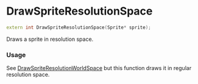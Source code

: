 # DrawSpriteResolutionSpace

```c++
extern int DrawSpriteResolutionSpace(Sprite* sprite);
```

Draws a sprite in resolution space.


### Usage
See [DrawSpriteResolutionWorldSpace](./DrawSpriteResolutionWorldSpace.md) but this function draws it in regular resolution space.